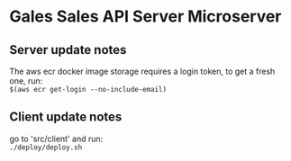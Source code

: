 # Gales Sales API Server Microserver

## Server update notes

The aws ecr docker image storage requires a login token, to get a fresh one, run:  
`$(aws ecr get-login --no-include-email)`

## Client update notes

go to 'src/client' and run:  
`./deploy/deploy.sh`
